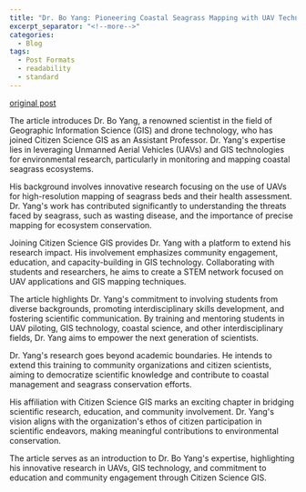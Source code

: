 ```yaml
---
title: "Dr. Bo Yang: Pioneering Coastal Seagrass Mapping with UAV Technology"
excerpt_separator: "<!--more-->"
categories:
  - Blog
tags:
  - Post Formats
  - readability
  - standard
---
```

[original post](https://www.citizensciencegis.org/blog/welcome-dr-bo-yang)

The article introduces Dr. Bo Yang, a renowned scientist in the field of Geographic Information Science (GIS) and drone technology, who has joined Citizen Science GIS as an Assistant Professor. Dr. Yang's expertise lies in leveraging Unmanned Aerial Vehicles (UAVs) and GIS technologies for environmental research, particularly in monitoring and mapping coastal seagrass ecosystems.

His background involves innovative research focusing on the use of UAVs for high-resolution mapping of seagrass beds and their health assessment. Dr. Yang's work has contributed significantly to understanding the threats faced by seagrass, such as wasting disease, and the importance of precise mapping for ecosystem conservation.

Joining Citizen Science GIS provides Dr. Yang with a platform to extend his research impact. His involvement emphasizes community engagement, education, and capacity-building in GIS technology. Collaborating with students and researchers, he aims to create a STEM network focused on UAV applications and GIS mapping techniques.

The article highlights Dr. Yang's commitment to involving students from diverse backgrounds, promoting interdisciplinary skills development, and fostering scientific communication. By training and mentoring students in UAV piloting, GIS technology, coastal science, and other interdisciplinary fields, Dr. Yang aims to empower the next generation of scientists.

Dr. Yang's research goes beyond academic boundaries. He intends to extend this training to community organizations and citizen scientists, aiming to democratize scientific knowledge and contribute to coastal management and seagrass conservation efforts.

His affiliation with Citizen Science GIS marks an exciting chapter in bridging scientific research, education, and community involvement. Dr. Yang's vision aligns with the organization's ethos of citizen participation in scientific endeavors, making meaningful contributions to environmental conservation.

The article serves as an introduction to Dr. Bo Yang's expertise, highlighting his innovative research in UAVs, GIS technology, and commitment to education and community engagement through Citizen Science GIS.